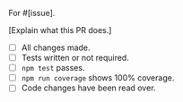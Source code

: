For #[issue].

[Explain what this PR does.]

- [ ] All changes made.
- [ ] Tests written or not required.
- [ ] `npm test` passes.
- [ ] `npm run coverage` shows 100% coverage.
- [ ] Code changes have been read over.
